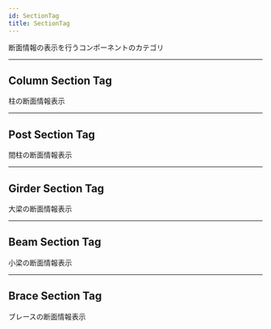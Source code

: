 ```yaml
---
id: SectionTag
title: SectionTag
---
```


断面情報の表示を行うコンポーネントのカテゴリ

---

## Column Section Tag

柱の断面情報表示

---

## Post Section Tag

間柱の断面情報表示

---

## Girder Section Tag

大梁の断面情報表示

---

## Beam Section Tag

小梁の断面情報表示

---

## Brace Section Tag

ブレースの断面情報表示